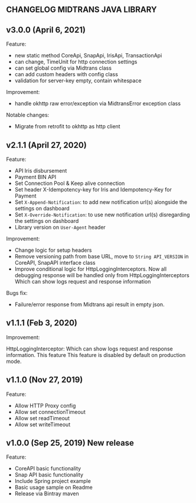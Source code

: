 ## CHANGELOG MIDTRANS JAVA LIBRARY

## v3.0.0 (April 6, 2021)

Feature:
- new static method CoreApi, SnapApi, IrisApi, TransactionApi
- can change, TimeUnit for http connection settings
- can set global config via Midtrans class
- can add custom headers with config class
- validation for server-key empty, contain whitespace

Improvement:
- handle okhttp raw error/exception via MidtransError exception class

Notable changes:
- Migrate from retrofit to okhttp as http client

## v2.1.1 (April 27, 2020)

Feature:

- API Iris disbursement
- Payment BIN API
- Set Connection Pool & Keep alive connection
- Set header X-Idempotency-key for Iris and Idempotency-Key for Payment
- Set `X-Append-Notification`: to add new notification url(s) alongside the settings on dashboard
- Set `X-Override-Notification`: to use new notification url(s) disregarding the settings on dashboard
- Library version on `User-Agent` header

Improvement:

- Change logic for setup headers
- Remove versioning path from base URL, move to `String API_VERSION` in CoreAPI, SnapAPI interface class
- Improve conditional logic for HttpLoggingInterceptors. Now all debugging response will be handled only from HttpLoggingInterceptors Which can show logs request and response information

Bugs fix:
- Failure/error response from Midtrans api result in empty json.

## v1.1.1 (Feb 3, 2020)

Improvement:

HttpLoggingInterceptor: Which can show logs request and response information. This feature This feature is disabled by default on production mode.

## v1.1.0 (Nov 27, 2019)

Feature:

- Allow HTTP Proxy config
- Allow set connectionTimeout
- Allow set readTimeout
- Allow set writeTimeout

## v1.0.0 (Sep 25, 2019) New release

Feature:
- CoreAPI basic functionality
- Snap API basic functionality
- Include Spring project example
- Basic usage sample on Readme
- Release via Bintray maven

